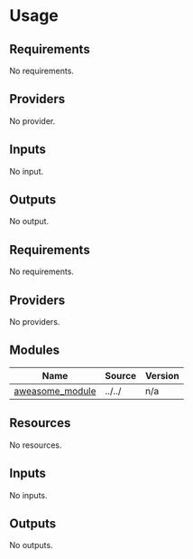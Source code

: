 # Usage
<!--- BEGIN_TF_DOCS --->
## Requirements

No requirements.

## Providers

No provider.

## Inputs

No input.

## Outputs

No output.

<!--- END_TF_DOCS --->

<!-- BEGIN_TF_DOCS -->
## Requirements

No requirements.

## Providers

No providers.

## Modules

| Name | Source | Version |
|------|--------|---------|
| <a name="module_aweasome_module"></a> [aweasome\_module](#module\_aweasome\_module) | ../../ | n/a |

## Resources

No resources.

## Inputs

No inputs.

## Outputs

No outputs.
<!-- END_TF_DOCS -->